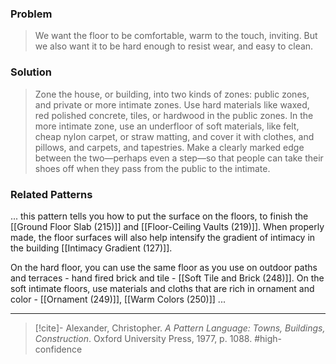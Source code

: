 ### Problem
>We want the floor to be comfortable, warm to the touch, inviting. But we also want it to be hard enough to resist wear, and easy to clean.

### Solution
>Zone the house, or building, into two kinds of zones: public zones, and private or more intimate zones. Use hard materials like waxed, red polished concrete, tiles, or hardwood in the public zones. In the more intimate zone, use an underfloor of soft materials, like felt, cheap nylon carpet, or straw matting, and cover it with clothes, and pillows, and carpets, and tapestries. Make a clearly marked edge between the two—perhaps even a step—so that people can take their shoes off when they pass from the public to the intimate.

### Related Patterns
... this pattern tells you how to put the surface on the floors, to finish the [[Ground Floor Slab (215)]] and [[Floor-Ceiling Vaults (219)]]. When properly made, the floor surfaces will also help intensify the gradient of intimacy in the building [[Intimacy Gradient (127)]].

On the hard floor, you can use the same floor as you use on outdoor paths and terraces - hand fired brick and tile - [[Soft Tile and Brick (248)]]. On the soft intimate floors, use materials and cloths that are rich in ornament and color - [[Ornament (249)]], [[Warm Colors (250)]] ...

---
> [!cite]- Alexander, Christopher. _A Pattern Language: Towns, Buildings, Construction_. Oxford University Press, 1977, p. 1088.
> #high-confidence 